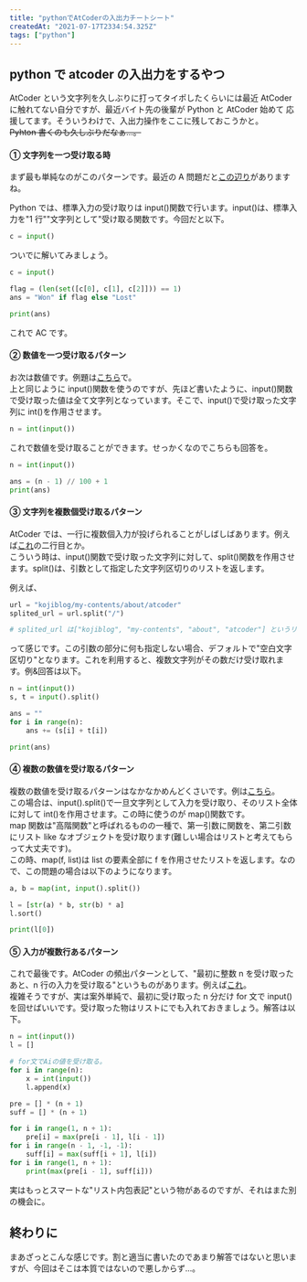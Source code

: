 ```yaml
---
title: "pythonでAtCoderの入出力チートシート"
createdAt: "2021-07-17T2334:54.325Z"
tags: ["python"]
---
```


## python で atcoder の入出力をするやつ

AtCoder という文字列を久しぶりに打ってタイポしたくらいには最近 AtCoder に触れてない自分ですが、最近バイト先の後輩が Python と AtCoder 始めて
応援してます。そういうわけで、入出力操作をここに残しておこうかと。  
~~Pyhton 書くのも久しぶりだなぁ...。~~

#### ① 文字列を一つ受け取る時

まず最も単純なのがこのパターンです。最近の A 問題だと[この辺り](https://atcoder.jp/contests/abc189/tasks/abc189_a)がありますね。

Python では、標準入力の受け取りは input()関数で行います。input()は、標準入力を"1 行""文字列として"受け取る関数です。今回だと以下。

```python
c = input()
```

ついでに解いてみましょう。

```python
c = input()

flag = (len(set([c[0], c[1], c[2]])) == 1)
ans = "Won" if flag else "Lost"

print(ans)
```

これで AC です。

#### ② 数値を一つ受け取るパターン

お次は数値です。例題は[こちら](https://atcoder.jp/contests/abc200/tasks/abc200_a)で。  
上と同じように input()関数を使うのですが、先ほど書いたように、input()関数で受け取った値は全て文字列となっています。そこで、input()で受け取った文字列に int()を作用させます。

```python
n = int(input())
```

これで数値を受け取ることができます。せっかくなのでこちらも回答を。

```python
n = int(input())

ans = (n - 1) // 100 + 1
print(ans)
```

#### ③ 文字列を複数個受け取るパターン

AtCoder では、一行に複数個入力が投げられることがしばしばあります。例えば[これ](https://atcoder.jp/contests/abc148/tasks/abc148_b)の二行目とか。  
こういう時は、input()関数で受け取った文字列に対して、split()関数を作用させます。split()は、引数として指定した文字列区切りのリストを返します。

例えば、

```python
url = "kojiblog/my-contents/about/atcoder"
splited_url = url.split("/")

# splited_url は["kojiblog", "my-contents", "about", "atcoder"] というリスト
```

って感じです。この引数の部分に何も指定しない場合、デフォルトで"空白文字区切り"となります。これを利用すると、複数文字列がその数だけ受け取れます。例&回答は以下。

```python
n = int(input())
s, t = input().split()

ans = ""
for i in range(n):
    ans += (s[i] + t[i])

print(ans)
```

#### ④ 複数の数値を受け取るパターン

複数の数値を受け取るパターンはなかなかめんどくさいです。例は[こちら](https://atcoder.jp/contests/abc152/tasks/abc152_b)。  
この場合は、input().split()で一旦文字列として入力を受け取り、そのリスト全体に対して int()を作用させます。この時に使うのが map()関数です。  
map 関数は"高階関数"と呼ばれるものの一種で、第一引数に関数を、第二引数にリスト like なオブジェクトを受け取ります(難しい場合はリストと考えてもらって大丈夫です)。  
この時、map(f, list)は list の要素全部に f を作用させたリストを返します。なので、この問題の場合は以下のようになります。

```python
a, b = map(int, input().split())

l = [str(a) * b, str(b) * a]
l.sort()

print(l[0])
```

#### ⑤ 入力が複数行あるパターン

これで最後です。AtCoder の頻出パターンとして、"最初に整数 n を受け取ったあと、n 行の入力を受け取る"というものがあります。例えば[これ](https://atcoder.jp/contests/abc134/tasks/abc134_c)。  
複雑そうですが、実は案外単純で、最初に受け取った n 分だけ for 文で input()を回せばいいです。受け取った物はリストにでも入れておきましょう。解答は以下。

```python
n = int(input())
l = []

# for文でAiの値を受け取る。
for i in range(n):
    x = int(input())
    l.append(x)

pre = [] * (n + 1)
suff = [] * (n + 1)

for i in range(1, n + 1):
    pre[i] = max(pre[i - 1], l[i - 1])
for i in range(n - 1, -1, -1):
    suff[i] = max(suff[i + 1], l[i])
for i in range(1, n + 1):
    print(max(pre[i - 1], suff[i]))
```

実はもっとスマートな"リスト内包表記"という物があるのですが、それはまた別の機会に。

## 終わりに

まあざっとこんな感じです。割と適当に書いたのであまり解答ではないと思いますが、今回はそこは本質ではないので悪しからず...。
